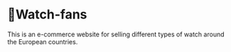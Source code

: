 # 🍺Watch-fans
This is an e-commerce website for selling different types of watch around the European countries.
